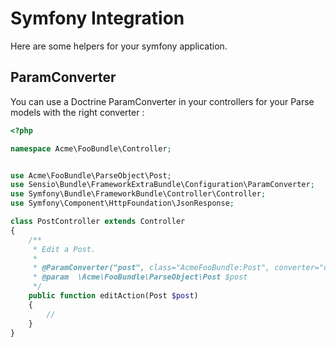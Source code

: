 # Symfony Integration

Here are some helpers for your symfony application.

## ParamConverter

You can use a Doctrine ParamConverter in your controllers for your Parse models with the right converter : 


```php
<?php

namespace Acme\FooBundle\Controller;


use Acme\FooBundle\ParseObject\Post;
use Sensio\Bundle\FrameworkExtraBundle\Configuration\ParamConverter;
use Symfony\Bundle\FrameworkBundle\Controller\Controller;
use Symfony\Component\HttpFoundation\JsonResponse;

class PostController extends Controller 
{
    /**
     * Edit a Post.
     *
     * @ParamConverter("post", class="AcmeFooBundle:Post", converter="doctrine.parse")
     * @param  \Acme\FooBundle\ParseObject\Post $post
     */
    public function editAction(Post $post)
    {
        // 
    }
}

```